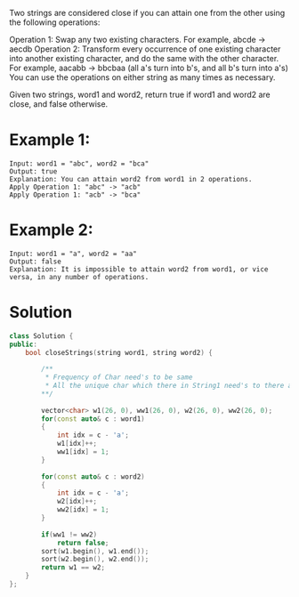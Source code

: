 Two strings are considered close if you can attain one from the other using the following operations:

Operation 1: Swap any two existing characters.
For example, abcde -> aecdb
Operation 2: Transform every occurrence of one existing character into another existing character, and do the same with the other character.
For example, aacabb -> bbcbaa (all a's turn into b's, and all b's turn into a's)
You can use the operations on either string as many times as necessary.

Given two strings, word1 and word2, return true if word1 and word2 are close, and false otherwise.

# Example 1:
```
Input: word1 = "abc", word2 = "bca"
Output: true
Explanation: You can attain word2 from word1 in 2 operations.
Apply Operation 1: "abc" -> "acb"
Apply Operation 1: "acb" -> "bca"
```

# Example 2:
```
Input: word1 = "a", word2 = "aa"
Output: false
Explanation: It is impossible to attain word2 from word1, or vice versa, in any number of operations.
```

# Solution
```cpp
class Solution {
public:
    bool closeStrings(string word1, string word2) {
        
        /**
         * Frequency of Char need's to be same
         * All the unique char which there in String1 need's to there as well In string2
        **/
        
        vector<char> w1(26, 0), ww1(26, 0), w2(26, 0), ww2(26, 0);
        for(const auto& c : word1)
        {
            int idx = c - 'a';
            w1[idx]++;
            ww1[idx] = 1;
        }
        
        for(const auto& c : word2)
        {
            int idx = c - 'a';
            w2[idx]++;
            ww2[idx] = 1;
        }
        
        if(ww1 != ww2)
            return false;
        sort(w1.begin(), w1.end());
        sort(w2.begin(), w2.end());
        return w1 == w2;
    }
};
```